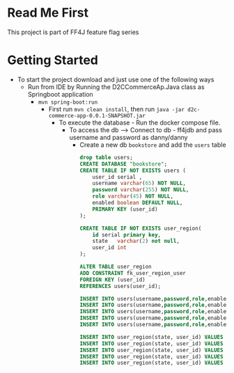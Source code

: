 # Read Me First

This project is part of FF4J feature flag series

# Getting Started

* To start the project download and just use one of the following ways 
  * Run from IDE by Running the D2CCommerceAp.Java class as Springboot application
    * `mvn spring-boot:run` 
      * First run `mvn clean install`, then run `java -jar d2c-commerce-app-0.0.1-SNAPSHOT.jar`
        * To execute the database - Run the docker compose file.
          * To access the db --> Connect to db - ff4jdb and pass username and password as danny/danny
            * Create a new db `bookstore` and add the `users` table
              ```sql
              drop table users;
              CREATE DATABASE "bookstore";
              CREATE TABLE IF NOT EXISTS users (
                  user_id serial ,
                  username varchar(65) NOT NULL,
                  password varchar(255) NOT NULL,
                  role varchar(45) NOT NULL,
                  enabled boolean DEFAULT NULL,
                  PRIMARY KEY (user_id)
              );
            
              CREATE TABLE IF NOT EXISTS user_region(
                  id serial primary key,
                  state   varchar(2) not null,
                  user_id int
              );

              ALTER TABLE user_region
              ADD CONSTRAINT fk_user_region_user
              FOREIGN KEY (user_id)
              REFERENCES users(user_id);
    
              INSERT INTO users(username,password,role,enabled) VALUES ('user','$2a$10$2J1ohBZL0pjFR4z9mDIZ7./uJkJWm8z85F3OIYbehwZ/13qpeksdC','ROLE_USER', true);
              INSERT INTO users(username,password,role,enabled) VALUES ('admin','$2a$10$DyOrchWc1jTGMDVc5feS5Oi6Vt9sqco7RaOI6rO.aJ6wco.RFc6nq','ROLE_ADMIN', true);
              INSERT INTO users(username,password,role,enabled) VALUES ('qa','$2a$10$OZ/G1t3y27GvCeU.PFFI..HvMltjuBThUYAVh9xsAQi6tOLQfwAuO','ROLE_TESTER', true);
              INSERT INTO users(username,password,role,enabled) VALUES ('james','$2a$10$I6eT1mQ4D0fs0xVYvl9kwewf55DyPX.y6WGSSAf8JA3R4ayrBPsQq','ROLE_USER', true);
              INSERT INTO users(username,password,role,enabled) VALUES ('tony','$2a$10$6T1Q131QeGT6Gd720V4g9OnL3xllW2lC6jqP69pFjaV.H208QNlr6','ROLE_USER', true);

              INSERT INTO user_region(state, user_id) VALUES ('AZ', (Select user_id from users where username='user'));
              INSERT INTO user_region(state, user_id) VALUES ('CA', (Select user_id from users where username='admin'));
              INSERT INTO user_region(state, user_id) VALUES ('NC', (Select user_id from users where username='qa'));
              INSERT INTO user_region(state, user_id) VALUES ('AZ', (Select user_id from users where username='james'));
              INSERT INTO user_region(state, user_id) VALUES ('NC', (Select user_id from users where username='tony'));

        ```